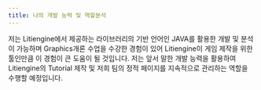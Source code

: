 ```yaml
---
title: 나의 개발 능력 및 역할분석
---
```

저는 Litiengine에서 제공하는 라이브러리의 기반 언어인 JAVA를 활용한 개발 및 분석이 가능하며 Graphics개론 수업을 수강한 경험이 있어 Litiengine이 게임 제작을 위한 툴인만큼 이 경험이 큰 도움이 될 것입니다. 저는 앞서 말한 개발 능력을 활용하여 Litiengine의 Tutorial 제작 및 저희 팀의 정적 페이지를 지속적으로 관리하는 역할을 수행할 예정입니다.
